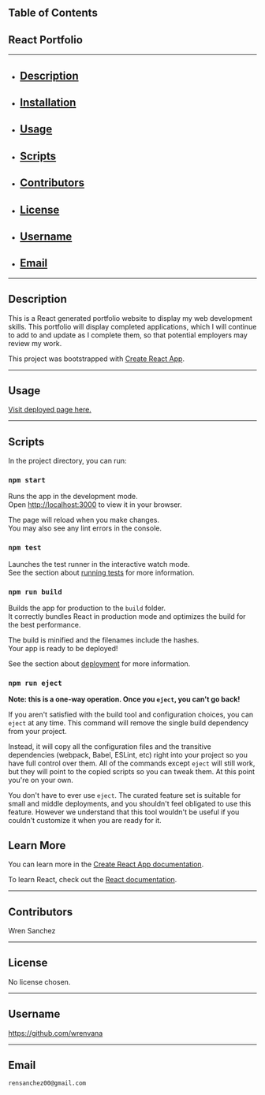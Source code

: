 ## Table of Contents
## React Portfolio
----------------------------------------------------------------
- ## [Description](#Description)
- ## [Installation](#Installation)
- ## [Usage](#usage)
- ## [Scripts](#Scripts)
- ## [Contributors](#Contributors)
- ## [License](#License)
- ## [Username](#Username)
- ## [Email](#Email)
----------------------------------------------------------------
## Description

This is a React generated portfolio website to display my web development skills. This portfolio will display completed applications, which I will continue to add to and update as I complete them, so that potential employers may review my work.

This project was bootstrapped with [Create React App](https://github.com/facebook/create-react-app).

----------------------------------------------------------------
## Usage

<a href="https://wrenvana.github.io/React-Portfolio/">Visit deployed page here.</a>

----------------------------------------------------------------
## Scripts

In the project directory, you can run:

### `npm start`

Runs the app in the development mode.\
Open [http://localhost:3000](http://localhost:3000) to view it in your browser.

The page will reload when you make changes.\
You may also see any lint errors in the console.

### `npm test`

Launches the test runner in the interactive watch mode.\
See the section about [running tests](https://facebook.github.io/create-react-app/docs/running-tests) for more information.

### `npm run build`

Builds the app for production to the `build` folder.\
It correctly bundles React in production mode and optimizes the build for the best performance.

The build is minified and the filenames include the hashes.\
Your app is ready to be deployed!

See the section about [deployment](https://facebook.github.io/create-react-app/docs/deployment) for more information.

### `npm run eject`

**Note: this is a one-way operation. Once you `eject`, you can't go back!**

If you aren't satisfied with the build tool and configuration choices, you can `eject` at any time. This command will remove the single build dependency from your project.

Instead, it will copy all the configuration files and the transitive dependencies (webpack, Babel, ESLint, etc) right into your project so you have full control over them. All of the commands except `eject` will still work, but they will point to the copied scripts so you can tweak them. At this point you're on your own.

You don't have to ever use `eject`. The curated feature set is suitable for small and middle deployments, and you shouldn't feel obligated to use this feature. However we understand that this tool wouldn't be useful if you couldn't customize it when you are ready for it.

## Learn More

You can learn more in the [Create React App documentation](https://facebook.github.io/create-react-app/docs/getting-started).

To learn React, check out the [React documentation](https://reactjs.org/).

----------------------------------------------------------------

## Contributors
Wren Sanchez

----------------------------------------------------------------
## License

No license chosen.

----------------------------------------------------------------
## Username

https://github.com/wrenvana

----------------------------------------------------------------
## Email
    rensanchez00@gmail.com